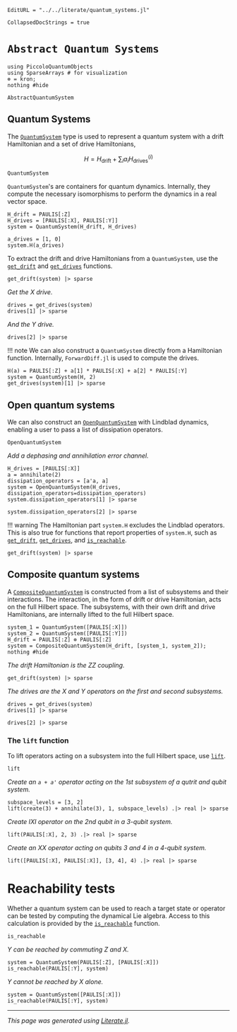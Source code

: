 ```@meta
EditURL = "../../literate/quantum_systems.jl"
```

```@meta
CollapsedDocStrings = true
```

# `Abstract Quantum Systems`

````@example quantum_systems
using PiccoloQuantumObjects
using SparseArrays # for visualization
⊗ = kron;
nothing #hide
````

```@docs; canonical = false
AbstractQuantumSystem
```

## Quantum Systems

The [`QuantumSystem`](@ref) type is used to represent a quantum system with a drift
Hamiltonian and a set of drive Hamiltonians,

```math
H = H_{\text{drift}} + \sum_i a_i H_{\text{drives}}^{(i)}
```

```@docs; canonical = false
QuantumSystem
```

`QuantumSystem`'s are containers for quantum dynamics. Internally, they compute the
necessary isomorphisms to perform the dynamics in a real vector space.

````@example quantum_systems
H_drift = PAULIS[:Z]
H_drives = [PAULIS[:X], PAULIS[:Y]]
system = QuantumSystem(H_drift, H_drives)

a_drives = [1, 0]
system.H(a_drives)
````

To extract the drift and drive Hamiltonians from a `QuantumSystem`, use the
[`get_drift`](@ref) and [`get_drives`](@ref) functions.

````@example quantum_systems
get_drift(system) |> sparse
````

_Get the X drive._

````@example quantum_systems
drives = get_drives(system)
drives[1] |> sparse
````

_And the Y drive._

````@example quantum_systems
drives[2] |> sparse
````

!!! note
    We can also construct a `QuantumSystem` directly from a Hamiltonian function. Internally,
    `ForwardDiff.jl` is used to compute the drives.

````@example quantum_systems
H(a) = PAULIS[:Z] + a[1] * PAULIS[:X] + a[2] * PAULIS[:Y]
system = QuantumSystem(H, 2)
get_drives(system)[1] |> sparse
````

## Open quantum systems

We can also construct an [`OpenQuantumSystem`](@ref) with Lindblad dynamics, enabling
a user to pass a list of dissipation operators.

```@docs; canonical = false
OpenQuantumSystem
```

_Add a dephasing and annihilation error channel._

````@example quantum_systems
H_drives = [PAULIS[:X]]
a = annihilate(2)
dissipation_operators = [a'a, a]
system = OpenQuantumSystem(H_drives, dissipation_operators=dissipation_operators)
system.dissipation_operators[1] |> sparse
````

````@example quantum_systems
system.dissipation_operators[2] |> sparse
````

!!! warning
    The Hamiltonian part `system.H` excludes the Lindblad operators. This is also true
    for functions that report properties of `system.H`, such as [`get_drift`](@ref),
    [`get_drives`](@ref), and [`is_reachable`](@ref).

````@example quantum_systems
get_drift(system) |> sparse
````

## Composite quantum systems

A [`CompositeQuantumSystem`](@ref) is constructed from a list of subsystems and their
interactions. The interaction, in the form of drift or drive Hamiltonian, acts on the full
Hilbert space. The subsystems, with their own drift and drive Hamiltonians, are internally
lifted to the full Hilbert space.

````@example quantum_systems
system_1 = QuantumSystem([PAULIS[:X]])
system_2 = QuantumSystem([PAULIS[:Y]])
H_drift = PAULIS[:Z] ⊗ PAULIS[:Z]
system = CompositeQuantumSystem(H_drift, [system_1, system_2]);
nothing #hide
````

_The drift Hamiltonian is the ZZ coupling._

````@example quantum_systems
get_drift(system) |> sparse
````

_The drives are the X and Y operators on the first and second subsystems._

````@example quantum_systems
drives = get_drives(system)
drives[1] |> sparse
````

````@example quantum_systems
drives[2] |> sparse
````

### The `lift` function

To lift operators acting on a subsystem into the full Hilbert space, use [`lift`](@ref).
```@docs; canonical = false
lift
```

_Create an `a + a'` operator acting on the 1st subsystem of a qutrit and qubit system._

````@example quantum_systems
subspace_levels = [3, 2]
lift(create(3) + annihilate(3), 1, subspace_levels) .|> real |> sparse
````

_Create IXI operator on the 2nd qubit in a 3-qubit system._

````@example quantum_systems
lift(PAULIS[:X], 2, 3) .|> real |> sparse
````

_Create an XX operator acting on qubits 3 and 4 in a 4-qubit system._

````@example quantum_systems
lift([PAULIS[:X], PAULIS[:X]], [3, 4], 4) .|> real |> sparse
````

# Reachability tests

Whether a quantum system can be used to reach a target state or operator can be tested
by computing the dynamical Lie algebra. Access to this calculation is provided by the
[`is_reachable`](@ref) function.
```@docs; canonical = false
is_reachable
```

_Y can be reached by commuting Z and X._

````@example quantum_systems
system = QuantumSystem(PAULIS[:Z], [PAULIS[:X]])
is_reachable(PAULIS[:Y], system)
````

_Y cannot be reached by X alone._

````@example quantum_systems
system = QuantumSystem([PAULIS[:X]])
is_reachable(PAULIS[:Y], system)
````

---

*This page was generated using [Literate.jl](https://github.com/fredrikekre/Literate.jl).*


